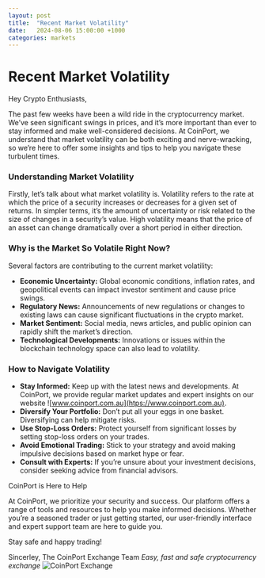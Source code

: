```yaml
---
layout: post
title:  "Recent Market Volatility"
date:   2024-08-06 15:00:00 +1000
categories: markets
---
```

# Recent Market Volatility

Hey Crypto Enthusiasts,

The past few weeks have been a wild ride in the cryptocurrency market. We’ve seen significant swings in prices, and it’s more important than ever to stay informed and make well-considered decisions. At CoinPort, we understand that market volatility can be both exciting and nerve-wracking, so we’re here to offer some insights and tips to help you navigate these turbulent times.

### Understanding Market Volatility
Firstly, let’s talk about what market volatility is. Volatility refers to the rate at which the price of a security increases or decreases for a given set of returns. In simpler terms, it’s the amount of uncertainty or risk related to the size of changes in a security’s value. High volatility means that the price of an asset can change dramatically over a short period in either direction.

### Why is the Market So Volatile Right Now?
Several factors are contributing to the current market volatility:

- **Economic Uncertainty:** Global economic conditions, inflation rates, and geopolitical events can impact investor sentiment and cause price swings.
- **Regulatory News:** Announcements of new regulations or changes to existing laws can cause significant fluctuations in the crypto market.
- **Market Sentiment:** Social media, news articles, and public opinion can rapidly shift the market’s direction.
- **Technological Developments:** Innovations or issues within the blockchain technology space can also lead to volatility.

### How to Navigate Volatility
- **Stay Informed:** Keep up with the latest news and developments. At CoinPort, we provide regular market updates and expert insights on our website ![www.coinport.com.au](htps://www.coinport.com.au).
- **Diversify Your Portfolio:** Don’t put all your eggs in one basket. Diversifying can help mitigate risks.
- **Use Stop-Loss Orders:** Protect yourself from significant losses by setting stop-loss orders on your trades.
- **Avoid Emotional Trading:** Stick to your strategy and avoid making impulsive decisions based on market hype or fear.
- **Consult with Experts:** If you’re unsure about your investment decisions, consider seeking advice from financial advisors.

CoinPort is Here to Help

At CoinPort, we prioritize your security and success. Our platform offers a range of tools and resources to help you make informed decisions. Whether you’re a seasoned trader or just getting started, our user-friendly interface and expert support team are here to guide you.

Stay safe and happy trading!

Sincerley,
The CoinPort Exchange Team
*Easy, fast and safe cryptocurrency exchange*
![CoinPort Exchange](image/coinport.png)
